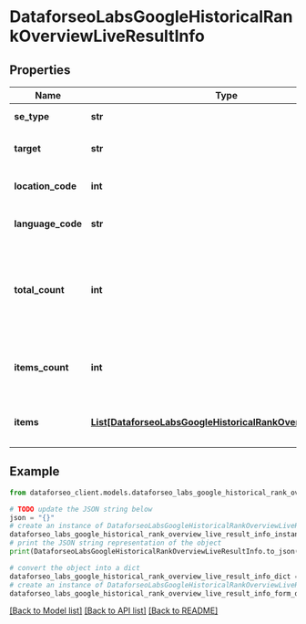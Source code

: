 # DataforseoLabsGoogleHistoricalRankOverviewLiveResultInfo


## Properties

Name | Type | Description | Notes
------------ | ------------- | ------------- | -------------
**se_type** | **str** | search engine type | [optional] 
**target** | **str** | target domain in a POST array | [optional] 
**location_code** | **int** | location code in a POST array | [optional] 
**language_code** | **str** | language code in a POST array | [optional] 
**total_count** | **int** | total amount of results in our database relevant to your request | [optional] 
**items_count** | **int** | the number of results returned in the items array | [optional] 
**items** | [**List[DataforseoLabsGoogleHistoricalRankOverviewLiveItem]**](DataforseoLabsGoogleHistoricalRankOverviewLiveItem.md) | contains historical ranking and traffic data | [optional] 

## Example

```python
from dataforseo_client.models.dataforseo_labs_google_historical_rank_overview_live_result_info import DataforseoLabsGoogleHistoricalRankOverviewLiveResultInfo

# TODO update the JSON string below
json = "{}"
# create an instance of DataforseoLabsGoogleHistoricalRankOverviewLiveResultInfo from a JSON string
dataforseo_labs_google_historical_rank_overview_live_result_info_instance = DataforseoLabsGoogleHistoricalRankOverviewLiveResultInfo.from_json(json)
# print the JSON string representation of the object
print(DataforseoLabsGoogleHistoricalRankOverviewLiveResultInfo.to_json())

# convert the object into a dict
dataforseo_labs_google_historical_rank_overview_live_result_info_dict = dataforseo_labs_google_historical_rank_overview_live_result_info_instance.to_dict()
# create an instance of DataforseoLabsGoogleHistoricalRankOverviewLiveResultInfo from a dict
dataforseo_labs_google_historical_rank_overview_live_result_info_form_dict = dataforseo_labs_google_historical_rank_overview_live_result_info.from_dict(dataforseo_labs_google_historical_rank_overview_live_result_info_dict)
```
[[Back to Model list]](../README.md#documentation-for-models) [[Back to API list]](../README.md#documentation-for-api-endpoints) [[Back to README]](../README.md)


